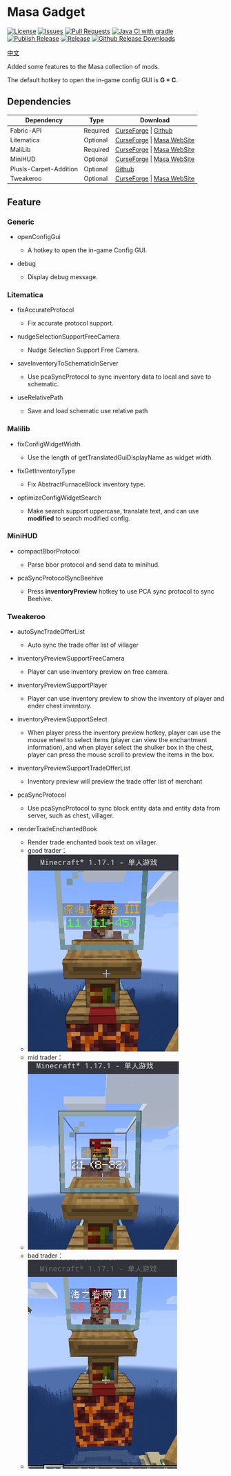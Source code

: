 # Masa Gadget

[![License](https://img.shields.io/github/license/plusls/MasaGadget?style=flat-square)](https://github.com/plusls/MasaGadget/blob/main/LICENSE)
[![Issues](https://img.shields.io/github/issues/plusls/MasaGadget?style=flat-square)](https://github.com/plusls/MasaGadget/issues)
[![Pull Requests](https://img.shields.io/github/issues-pr/plusls/MasaGadget?style=flat-square)](https://github.com/plusls/MasaGadget/pulls)
[![Java CI with gradle](https://img.shields.io/github/workflow/status/plusls/MasaGadget/build?label=Build&style=flat-square)](https://github.com/plusls/MasaGadget/actions/workflows/build.yml)
[![Publish Release](https://img.shields.io/github/workflow/status/plusls/MasaGadget/Publish%20Release?label=Publish%20Release&style=flat-square)](https://github.com/plusls/MasaGadget/actions/workflows/publish.yml)
[![Release](https://img.shields.io/github/v/release/plusls/MasaGadget?include_prereleases&style=flat-square)](https://github.com/plusls/MasaGadget/releases)
[![Github Release Downloads](https://img.shields.io/github/downloads/plusls/MasaGadget/total?label=Github%20Release%20Downloads&style=flat-square)](https://github.com/plusls/MasaGadget/releases)

[中文](./README.md)

Added some features to the Masa collection of mods.

The default hotkey to open the in-game config GUI is **G + C**.

## Dependencies

| Dependency             | Type     | Download                                                                                                                                            |
| ---------------------- | -------- | --------------------------------------------------------------------------------------------------------------------------------------------------- |
| Fabric-API             | Required | [CurseForge](https://www.curseforge.com/minecraft/mc-mods/fabric-api) &#124; [Github](https://github.com/FabricMC/fabric)                           |
| Litematica             | Optional | [CurseForge](https://www.curseforge.com/minecraft/mc-mods/litematica) &#124; [Masa WebSite](https://masa.dy.fi/mcmods/client_mods/?mod=litematica)  |
| MaliLib                | Required | [CurseForge](https://www.curseforge.com/minecraft/mc-mods/malilib) &#124; [Masa WebSite](https://masa.dy.fi/mcmods/client_mods/?mod=malilib)        |
| MiniHUD                | Optional | [CurseForge](https://www.curseforge.com/minecraft/mc-mods/minihud) &#124; [Masa WebSite](https://masa.dy.fi/mcmods/client_mods/?mod=minihud)        |
| Plusls-Carpet-Addition | Optional | [Github](https://github.com/plusls/plusls-carpet-addition)                                                                                          |
| Tweakeroo              | Optional | [CurseForge](https://www.curseforge.com/minecraft/mc-mods/tweakeroo) &#124; [Masa WebSite](https://masa.dy.fi/mcmods/client_mods/?mod=tweakeroo)    |


## Feature

### Generic

- openConfigGui

    - A hotkey to open the in-game Config GUI.

- debug

    - Display debug message.

### Litematica

- fixAccurateProtocol

    - Fix accurate protocol support.

- nudgeSelectionSupportFreeCamera

    - Nudge Selection Support Free Camera.

- saveInventoryToSchematicInServer

    - Use pcaSyncProtocol to sync inventory data to local and save to schematic.

- useRelativePath

    - Save and load schematic use relative path

### Malilib

- fixConfigWidgetWidth

    - Use the length of getTranslatedGuiDisplayName as widget width.

- fixGetInventoryType

    - Fix AbstractFurnaceBlock inventory type.

- optimizeConfigWidgetSearch

    - Make search support uppercase, translate text, and can use **modified** to search modified config.

### MiniHUD

- compactBborProtocol

    - Parse bbor protocol and send data to minihud.

- pcaSyncProtocolSyncBeehive

    - Press **inventoryPreview** hotkey to use PCA sync protocol to sync Beehive.

### Tweakeroo

- autoSyncTradeOfferList

    - Auto sync the trade offer list of villager

- inventoryPreviewSupportFreeCamera

    - Player can use inventory preview on free camera.

- inventoryPreviewSupportPlayer

    - Player can use inventory preview to show the inventory of player and ender chest inventory.

- inventoryPreviewSupportSelect

    - When player press the inventory preview hotkey, player can use the mouse wheel to select items (player can view
      the enchantment information), and when player select the shulker box in the chest, player can press the mouse
      scroll to preview the items in the box.

- inventoryPreviewSupportTradeOfferList

    - Inventory preview will preview the trade offer list of merchant

- pcaSyncProtocol

    - Use pcaSyncProtocol to sync block entity data and entity data from server, such as chest, villager.

- renderTradeEnchantedBook

    - Render trade enchanted book text on villager.
    - good trader：
    - ![good trader](./docs/img/good_trader.png)
    - mid trader：
    - ![mid trader](./docs/img/mid_trader.png)
    - bad trader：
    - ![bad trader](./docs/img/bad_trader.png)